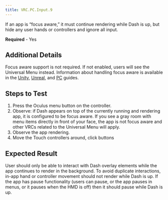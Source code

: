 ```yaml
---
title: VRC.PC.Input.9
---
```

If an app is “focus aware,” it must continue rendering while Dash is up, but hide any user hands or controllers and ignore all input.

**Required** - Yes

## Additional Details

Focus aware support is not required. If not enabled, users will see the Universal Menu instead. Information about handling focus aware is available in the [Unity](/documentation/unity/latest/concepts/unity-lifecycle/), [Unreal](/documentation/unreal/latest/concepts/unreal-lifecycle/), and [PC](/documentation/pcsdk/latest/concepts/dg-vr-focus/) guides. 

## Steps to Test

1. Press the Oculus menu button on the controller.
2. Observe: if Dash appears on top of the currently running and rendering app, it is configured to be focus aware. If you see a gray room with menu items directly in front of your face, the app is not focus aware and other VRCs related to the Universal Menu will apply.
3. Observe the app rendering.
4. Move the Touch controllers around, click buttons
## Expected Result

User should only be able to interact with Dash overlay elements while the app continues to render in the background. To avoid duplicate interactions, in-app hand or controller movement should not render while Dash is up. If the app has pause functionality (users can pause, or the app pauses in menus, or it pauses when the HMD is off) then it should pause while Dash is up.

